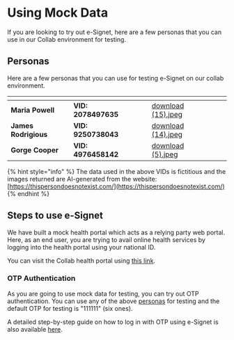 # Using Mock Data

If you are looking to try out e-Signet, here are a few personas that you can use in our Collab environment for testing.

## Personas

Here are a few personas that you can use for testing e-Signet on our collab environment.

<table data-view="cards"><thead><tr><th></th><th></th><th data-type="users" data-multiple></th><th data-hidden></th><th data-hidden data-card-cover data-type="files"></th><th data-hidden data-type="users" data-multiple></th><th data-hidden data-type="users" data-multiple></th></tr></thead><tbody><tr><td><strong>Maria Powell</strong></td><td><strong>VID: 2078497635</strong></td><td></td><td></td><td><a href="../.gitbook/assets/download (15).jpeg">download (15).jpeg</a></td><td></td><td></td></tr><tr><td><strong>James Rodrigious</strong></td><td><strong>VID: 9250738043</strong></td><td></td><td></td><td><a href="../.gitbook/assets/download (14).jpeg">download (14).jpeg</a></td><td></td><td></td></tr><tr><td><strong>Gorge Cooper</strong></td><td><strong>VID: 4976458142</strong></td><td></td><td></td><td><a href="../.gitbook/assets/download (5).jpeg">download (5).jpeg</a></td><td></td><td></td></tr></tbody></table>

{% hint style="info" %}
The data used in the above VIDs is fictitious and the images returned are AI-generated from the website: [https://thispersondoesnotexist.com/](https://thispersondoesnotexist.com/)
{% endhint %}

## Steps to use e-Signet

We have built a mock health portal which acts as a relying party web portal. Here, as an end user, you are trying to avail online health services by logging into the health portal using your national ID.

You can visit the Collab health portal using [this link](https://healthservices-esignet.collab.mosip.net/).

### OTP Authentication

As you are going to use mock data for testing, you can try out OTP authentication. You can use any of the above [personas](using-mock-data.md#personas) for testing and the default OTP for testing is "111111" (six ones).

A detailed step-by-step guide on how to log in with OTP using e-Signet is also available [here](../end-user-guide/login-with-otp/).

